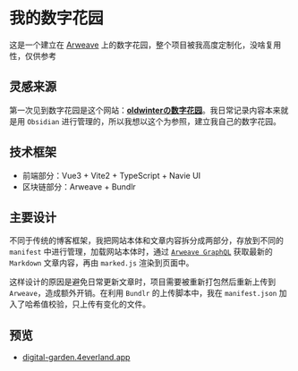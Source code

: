 # 我的数字花园

这是一个建立在 [Arweave](https://www.arweave.org/) 上的数字花园，整个项目被我高度定制化，没啥复用性，仅供参考

## 灵感来源

第一次见到数字花园是这个网站：[**oldwinterの数字花园**](https://notes.oldwinter.top/)。我日常记录内容本来就是用 `Obsidian` 进行管理的，所以我想以这个为参照，建立我自己的数字花园。

## 技术框架

- 前端部分：Vue3 + Vite2 + TypeScript + Navie UI
- 区块链部分：Arweave + Bundlr

## 主要设计

不同于传统的博客框架，我把网站本体和文章内容拆分成两部分，存放到不同的 `manifest` 中进行管理，加载网站本体时，通过 [`Arweave GraphQL`](https://arweave.net/graphql) 获取最新的 `Markdown` 文章内容，再由 `marked.js` 渲染到页面中。

这样设计的原因是避免日常更新文章时，项目需要被重新打包然后重新上传到 `Arweave`，造成额外开销。在利用 `Bundlr` 的上传脚本中，我在 `manifest.json` 加入了哈希值校验，只上传有变化的文件。

## 预览

- [digital-garden.4everland.app](https://digital-garden.4everland.app)